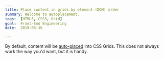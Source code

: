 ```yaml
---
title: Place content in grids by element (DOM) order
summary: Welcome to autoplacement.
tags:  [HTML5, CSS3, Grid]
goal:  Front-End Engineering
date:  2019-06-16

---
```


By default, content will be [auto-placed][ap] into CSS Grids.
This does not always work the way you'd want, but it is handy.

[ap]: https://developer.mozilla.org/en-US/docs/Web/CSS/CSS_Grid_Layout/Auto-placement_in_CSS_Grid_Layout
